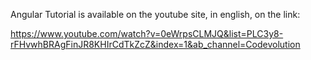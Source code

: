 Angular Tutorial is available on the youtube site, in english, on the link:

https://www.youtube.com/watch?v=0eWrpsCLMJQ&list=PLC3y8-rFHvwhBRAgFinJR8KHIrCdTkZcZ&index=1&ab_channel=Codevolution
